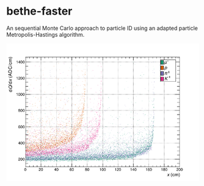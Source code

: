 # bethe-faster

An sequential Monte Carlo approach to particle ID using an adapted particle Metropolis-Hastings algorithm.

![dQ/dx distributions](images/dQdx.png)
